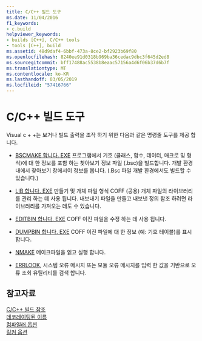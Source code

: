 ```yaml
---
title: C/C++ 빌드 도구
ms.date: 11/04/2016
f1_keywords:
- c.build
helpviewer_keywords:
- builds [C++], C/C++ tools
- tools [C++], build
ms.assetid: 48d9daf4-6bbf-473a-8ce2-bf2923b69f80
ms.openlocfilehash: 8240ee91d0318b969ba36cedac9dbc3f645d2ed8
ms.sourcegitcommit: bff17488ac5538b8eaac57156a4d6f06b37d6b7f
ms.translationtype: MT
ms.contentlocale: ko-KR
ms.lasthandoff: 03/05/2019
ms.locfileid: "57416766"
---
```

# <a name="cc-build-tools"></a>C/C++ 빌드 도구

Visual c + +는 보거나 빌드 출력을 조작 하기 위한 다음과 같은 명령줄 도구를 제공 합니다.

- [BSCMAKE 합니다. EXE](../../build/reference/bscmake-reference.md) 프로그램에서 기호 (클래스, 함수, 데이터, 매크로 및 형식)에 대 한 정보를 포함 하는 찾아보기 정보 파일 (.bsc)을 빌드합니다. 개발 환경 내에서 찾아보기 창에서이 정보를 봅니다. (.Bsc 파일 개발 환경에서도 빌드할 수 있습니다.)

- [LIB 합니다. EXE](../../build/reference/lib-reference.md) 만들기 및 개체 파일 형식 COFF (공용) 개체 파일의 라이브러리를 관리 하는 데 사용 됩니다. 내보내기 파일을 만들고 내보낸 정의 참조 하려면 라이브러리를 가져오는 데도 수 있습니다.

- [EDITBIN 합니다. EXE](../../build/reference/editbin-reference.md) COFF 이진 파일을 수정 하는 데 사용 됩니다.

- [DUMPBIN 합니다. EXE](../../build/reference/dumpbin-reference.md) COFF 이진 파일에 대 한 정보 (예: 기호 테이블)를 표시 합니다.

- [NMAKE](../../build/nmake-reference.md) 메이크파일을 읽고 실행 합니다.

- [ERRLOOK](../../build/reference/value-edit-control.md), 시스템 오류 메시지 또는 모듈 오류 메시지를 입력 한 값을 기반으로 오류 조회 유틸리티를 검색 합니다.

## <a name="see-also"></a>참고자료

[C/C++ 빌드 참조](../../build/reference/c-cpp-building-reference.md)<br/>
[데코레이팅된 이름](../../build/reference/decorated-names.md)<br/>
[컴파일러 옵션](../../build/reference/compiler-options.md)<br/>
[링커 옵션](../../build/reference/linker-options.md)
